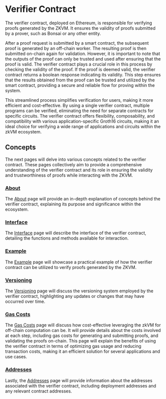 # Verifier Contract

The verifier contract, deployed on Ethereum, is responsible for verifying proofs
generated by the ZKVM. It ensures the validity of proofs submitted by a prover,
such as Bonsai or any other entity.

After a proof request is submitted by a smart contract, the subsequent proof is generated by an off-chain worker. The resulting proof is then submitted on-chain again for validation. However, it is important to note that the outputs of the proof can only be trusted and used after ensuring that the proof is valid. The verifier contract plays a crucial role in this process by checking the validity of the proof. If the proof is deemed valid, the verifier contract returns a boolean response indicating its validity. This step ensures that the results obtained from the proof can be trusted and utilized by the smart contract, providing a secure and reliable flow for proving within the system.

This streamlined process simplifies verification for users, making it more
efficient and cost-effective. By using a single verifier contract, multiple
programs can be verified, eliminating the need for separate contracts for
specific circuits. The verifier contract offers flexibility, composability, and
compatibility with various application-specific Groth16 circuits, making it an
ideal choice for verifying a wide range of applications and circuits within the
zkVM ecosystem.

## Concepts

The next pages will delve into various concepts related to the verifier
contract. These pages collectively aim to provide a comprehensive understanding
of the verifier contract and its role in ensuring the validity and
trustworthiness of proofs while interacting with the ZKVM.

### [About]

The [About] page will provide an in-depth explanation of concepts behind the
verifier contract, explaining its purpose and significance within the ecosystem.

### [Interface]

The [Interface] page will describe the interface of the verifier contract,
detailing the functions and methods available for interaction.

### [Example]

The [Example] page will showcase a practical example of how the verifier
contract can be utilized to verify proofs generated by the ZKVM.

### [Versioning]

The [Versioning] page will discuss the versioning system employed by the
verifier contract, highlighting any updates or changes that may have occurred
over time.

### [Gas Costs]

The [Gas Costs] page will discuss how cost-effective leveraging the zkVM for
off-chain computation can be. It will provide details about the costs involved
at each step, including gas costs for generating and submitting proofs, and
validating the proofs on-chain. This page will explain the benefits of using the
verifier contract in terms of optimizing gas usage and reducing transaction
costs, making it an efficient solution for several applications and use cases.

### [Addresses]

Lastly, the [Addresses] page will provide information about the addresses
associated with the verifier contract, including deployment addresses and any
relevant contract addresses.

[About]: ./about.md
[Interface]: ./interface.md
[Example]: ./example.md
[Versioning]: ./versioning.md
[Gas Costs]: ./gas-costs.md
[Addresses]: ./addresses.md
